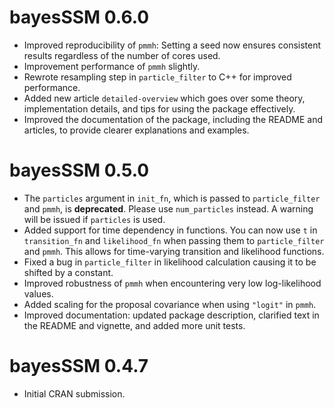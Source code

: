 # bayesSSM 0.6.0

* Improved reproducibility of `pmmh`: Setting a seed now ensures consistent 
results regardless of the number of cores used.
* Improvement performance of `pmmh` slightly. 
* Rewrote resampling step in `particle_filter` to C++ for improved 
performance.
* Added new article `detailed-overview` which goes over some theory, 
implementation details, and tips for using the package effectively.
* Improved the documentation of the package, including the README and
articles, to provide clearer explanations and examples.

# bayesSSM 0.5.0

* The `particles` argument in `init_fn`, which is passed to `particle_filter` 
and `pmmh`, is **deprecated**. Please use `num_particles` instead. 
A warning will be issued if `particles` is used.
* Added support for time dependency in functions. You can now use `t` in 
`transition_fn` and `likelihood_fn` when passing them to `particle_filter`
and `pmmh`. This allows for time-varying transition and likelihood functions.
* Fixed a bug in `particle_filter` in likelihood calculation causing it to be
shifted by a constant.
* Improved robustness of `pmmh` when encountering very low log-likelihood 
values.
* Added scaling for the proposal covariance when using `"logit"` in `pmmh`.
* Improved documentation: updated package description, 
clarified text in the README and vignette, and added more unit tests.


# bayesSSM 0.4.7

* Initial CRAN submission.
